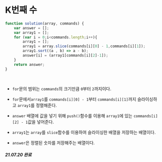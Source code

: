 # K번째 수

```javaScript
function solution(array, commands) {
    var answer = [];
    var array1 = [];
    for (var i = 0;i<commands.length;i++){
        array1 = [];
        array1 = array.slice(commands[i][0] - 1,commands[i][1]);
        array1.sort((a , b) => a - b);
        answer[i] = (array1[commands[i][2]-1]);
    }
    return answer;
}
```
<br>

- `for`문의 범위는 `commands`의 크기만큼 `0`부터 `2`까지이다.

-  `for`문에서`array1`를  `commands[i][0] - 1`부터 `commands[i][1]`까지 슬라이싱하고 `array1`를 정렬해준다. 
 
 - `answer` 배열에 값을 넣기 위해 `push()`함수를 이용해 `array1`에 있는 `commands[i][2] - 1`값을 넣어준다.

- `array1`는 `array`를 `slice`함수를 이용하여 슬라이싱한 배열을 저장하는 배열이다.

- `answer`은 정렬된 숫자를 저장해주는 배열이다.

##### 21.07.20 완료
